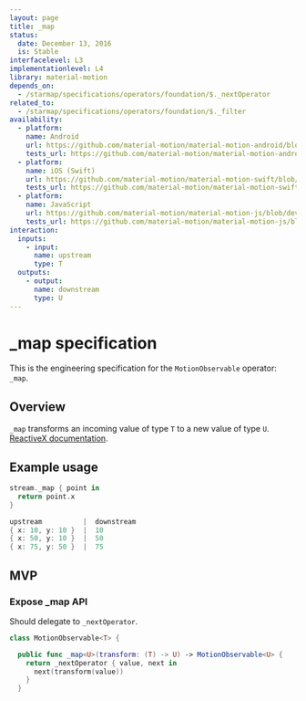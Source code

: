 ```yaml
---
layout: page
title: _map
status:
  date: December 13, 2016
  is: Stable
interfacelevel: L3
implementationlevel: L4
library: material-motion
depends_on:
  - /starmap/specifications/operators/foundation/$._nextOperator
related_to:
  - /starmap/specifications/operators/foundation/$._filter
availability:
  - platform:
    name: Android
    url: https://github.com/material-motion/material-motion-android/blob/develop/library/src/main/java/com/google/android/reactive/motion/MotionObservable.java
    tests_url: https://github.com/material-motion/material-motion-android/blob/develop/library/src/test/java/com/google/android/reactive/motion/MotionObservableTests.java
  - platform:
    name: iOS (Swift)
    url: https://github.com/material-motion/material-motion-swift/blob/develop/src/operators/foundation/_map.swift
    tests_url: https://github.com/material-motion/material-motion-swift/blob/develop/tests/unit/operator/foundation/_mapTests.swift
  - platform:
    name: JavaScript
    url: https://github.com/material-motion/material-motion-js/blob/develop/packages/core/src/operators/foundation/_map.ts
    tests_url: https://github.com/material-motion/material-motion-js/blob/develop/packages/core/src/operators/foundation/__tests__/_map.test.ts
interaction:
  inputs:
    - input:
      name: upstream
      type: T
  outputs:
    - output:
      name: downstream
      type: U
---
```


# _map specification

This is the engineering specification for the `MotionObservable` operator: `_map`.

## Overview

`_map` transforms an incoming value of type `T` to a new value of type `U`. [ReactiveX documentation](http://reactivex.io/documentation/operators/map.html).

## Example usage

```swift
stream._map { point in
  return point.x
}

upstream          |  downstream
{ x: 10, y: 10 }  |  10
{ x: 50, y: 10 }  |  50
{ x: 75, y: 50 }  |  75
```

## MVP

### Expose _map API

Should delegate to `_nextOperator`.

```swift
class MotionObservable<T> {

  public func _map<U>(transform: (T) -> U) -> MotionObservable<U> {
    return _nextOperator { value, next in
      next(transform(value))
    }
  }
```
